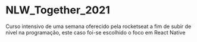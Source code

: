 # NLW_Together_2021
Curso intensivo de uma semana oferecido pela rocketseat a fim de subir de nivel na programação, este caso foi-se escolhido o foco em React Native
